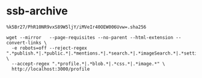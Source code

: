 # ssb-archive

`%k5Br27/PhR10NR9vxS89W5ljY/iMVeIr40OEW006Uvw=.sha256`

```shell
wget --mirror   --page-requisites --no-parent --html-extension --convert-links \
  -e robots=off --reject-regex ".*publish.*|.*public.*|.*mentions.*|.*search.*|.*imageSearch.*|.*settings.*|.*author.*|.*hashtag.*|.*subtopic.*|.*comment.*" \
  --accept-regex ".*profile.*|.*blob.*|.*css.*|.*image.*" \
  http://localhost:3000/profile
```
